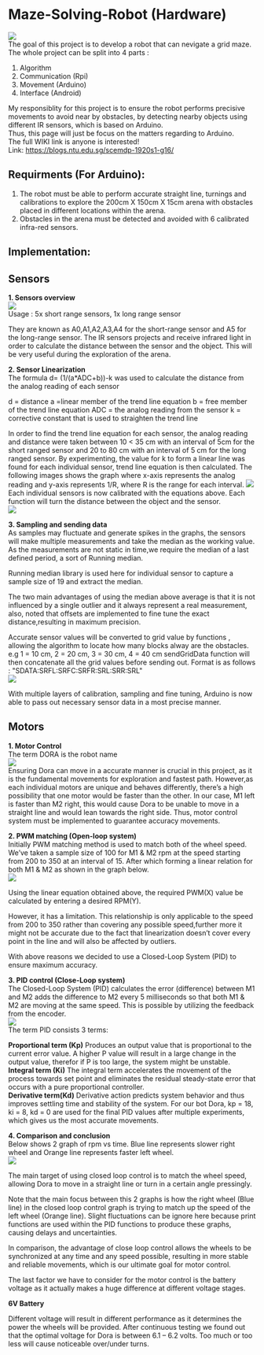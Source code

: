 # Maze-Solving-Robot (Hardware)
![](Images/Dora.gif) <br/>
The goal of this project is to develop a robot that can nevigate a grid maze.
The whole project can be split into 4 parts :
1. Algorithm
2. Communication (Rpi)
3. Movement (Arduino)
4. Interface (Android)

My responsiblity for this project is to ensure the robot performs precisive movements to avoid near by obstacles,
by detecting nearby objects using different IR sensors, which is based on Arduino. </br>
Thus, this page will just be focus on the matters regarding to Arduino.</br>
The full WIKI link is anyone is interested!</br>
Link: https://blogs.ntu.edu.sg/scemdp-1920s1-g16/</br>

## Requirments (For Arduino):
1. The robot must be able to perform accurate straight line, turnings and calibrations to explore the 200cm X 150cm X 15cm arena with obstacles placed in different locations within the arena.
2. Obstacles in the arena must be detected and avoided with 6 calibrated infra-red sensors.

## Implementation:
## Sensors
**1. Sensors overview**</br>
![](Images/sensors.PNG)<br/>
Usage : 5x short range sensors, 1x long range sensor

They are known as A0,A1,A2,A3,A4 for the short-range sensor and A5 for the long-range sensor. The IR sensors projects and receive infrared light in order to calculate the distance between the sensor and the object. This will be very useful during the exploration of the arena.

**2. Sensor Linearization**<br/>
The formula  d= (1/(a*ADC+b))-k was used to calculate the distance from the analog reading of each sensor

d = distance
a =linear member of the trend line equation
b = free member of the trend line equation
ADC = the analog reading from the sensor
k = corrective constant that is used to straighten the trend line

In order to find the trend line equation for each sensor, the analog reading and distance were taken between 10 < 35 cm with an interval of 5cm for the short ranged sensor and 20 to 80 cm with an interval of 5 cm for the long ranged sensor. By experimenting, the value for k to form a linear line was found for each individual sensor, trend line equation is then calculated. The following images shows the graph where x-axis represents the analog reading and y-axis represents 1/R, where R is the range for each interval.
![](Images/Linearization.PNG)<br/>
Each individual sensors is now calibrated with the equations above. Each function will turn the distance between the object and the sensor.<br/>
![](Images/Calibration.PNG)<br/>

**3. Sampling and sending data**<br/>
As samples may fluctuate and generate spikes in the graphs, the sensors will make multiple measurements and take the median as the working value. As the measurements are not static in time,we require the median of a last defined period, a sort of Running median.

Running median library is used here for individual sensor to capture a sample size of 19 and extract the median.

The two main advantages of using the median above average is that it is not influenced by a single outlier and it always represent a real measurement, also, noted that offsets are implemented to fine tune the exact distance,resulting in maximum precision.



Accurate sensor values will be converted to grid value by functions , allowing the algorithm to locate how many blocks alway are the obstacles.
e.g 1 = 10 cm, 2 = 20 cm, 3 = 30 cm, 4 = 40 cm
sendGridData function will then concatenate all the grid values before sending out. Format is as follows : "SDATA:SRFL:SRFC:SRFR:SRL:SRR:SRL" <br/>
![](Images/Sendgrid.PNG)<br/>


With multiple layers of calibration, sampling and fine tuning, Arduino is now able to pass out necessary sensor data in a most precise manner.<br/>
## Motors
**1. Motor Control** <br/>
The term DORA is the robot name<br/>
![](Images/motor.PNG)<br/>
Ensuring Dora can move in a accurate manner is crucial in this project, as it is the fundamental movements for exploration and fastest path. However,as each individual motors are unique and behaves differently, there’s a high possibility that one motor would be faster than the other. In our case, M1 left is faster than M2 right, this would cause Dora to be unable to move in a straight line and would lean towards the right side. Thus, motor control system must be implemented to guarantee accuracy movements.

**2. PWM matching (Open-loop system)**<br/>
Initially PWM matching method is used to match both of the wheel speed.  We’ve taken a sample size of 100 for M1 & M2 rpm at the speed starting from 200 to 350 at an interval of 15. After which forming a linear relation for both M1 & M2 as shown in the graph below.<br/>
![](Images/rpm.PNG)<br/>

Using the linear equation obtained above, the required PWM(X) value be calculated by entering a desired RPM(Y).

However, it has a limitation. This relationship is only applicable to the speed from 200 to 350 rather than covering any possible speed,further more it might not be accurate due to the fact that linearization doesn’t cover every point in the line and will also be affected by outliers.

With above reasons we decided to use a Closed-Loop System (PID) to ensure maximum accuracy.

**3. PID control (Close-Loop system)**<br/>
The Closed-Loop System (PID) calculates the error (difference) between M1 and M2 adds the difference to M2 every 5 milliseconds so that both M1 & M2 are moving at the same speed. This is possible by utilizing the feedback from the encoder.<br/>
![](Images/pid.PNG)<br/>
The term PID consists 3 terms:

**Proportional term  (Kp)**
Produces an output value that is proportional to the current error value. A higher P value will result in a large change in the output value, therefor if  P is too large, the system might be unstable.<br/>
**Integral term (Ki)**
The integral term accelerates the movement of the process towards set point and eliminates the residual steady-state error that occurs with a pure proportional controller.<br/>
**Derivative term(Kd)**
Derivative action predicts system behavior and thus improves settling time and stability of the system.
For our bot Dora, kp = 18, ki = 8, kd = 0 are used for the final PID values after multiple experiments, which gives us the most accurate movements.<br/>

**4. Comparison and conclusion**<br/>
Below shows 2 graph of rpm vs time.  Blue line represents slower right wheel and Orange line represents faster left wheel.<br/>
![](Images/compare.PNG)<br/>

The main target of using closed loop control is to match the wheel speed, allowing Dora to move in a straight line or turn in a certain angle pressingly.

Note that the main focus between this 2 graphs is how the right wheel (Blue line) in the closed loop control graph is trying to match up the speed of the left wheel (Orange line). Slight fluctuations can be ignore here because print functions are used within the PID functions to produce these graphs, causing delays and uncertainties.

In comparison, the advantage of close loop control allows the wheels to be synchronized at any time and any speed possible, resulting in more stable and reliable movements, which is our ultimate goal for motor control.

The last factor we have to consider for the motor control is the battery voltage as it actually makes a huge difference at different voltage stages.

**6V Battery**

Different voltage will result in different performance as it determines the power the wheels will be provided. After continuous testing we found out that the optimal voltage for Dora is between 6.1 – 6.2 volts. Too much or too less will cause noticeable over/under turns.
